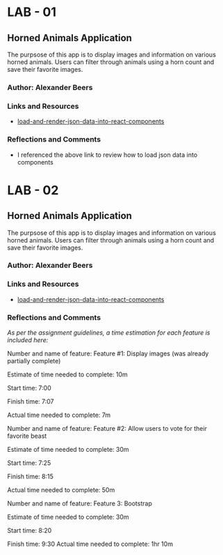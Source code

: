 # LAB - 01

## Horned Animals Application

The purpsose of this app is to display images and information on various horned animals. Users can filter through animals using a horn count and save their favorite images.

### Author: Alexander Beers

### Links and Resources
* [load-and-render-json-data-into-react-components](https://www.pluralsight.com/guides/load-and-render-json-data-into-react-components)


### Reflections and Comments
* I referenced the above link to review how to load json data into components


# LAB - 02

## Horned Animals Application

The purpsose of this app is to display images and information on various horned animals. Users can filter through animals using a horn count and save their favorite images.

### Author: Alexander Beers

### Links and Resources
* [load-and-render-json-data-into-react-components](https://www.pluralsight.com/guides/load-and-render-json-data-into-react-components)

### Reflections and Comments
_As per the assignment guidelines, a time estimation for each feature is included here:_

Number and name of feature: Feature #1: Display images (was already partially complete)

Estimate of time needed to complete: 10m

Start time: 7:00

Finish time: 7:07

Actual time needed to complete: 7m

Number and name of feature: Feature #2: Allow users to vote for their favorite beast

Estimate of time needed to complete: 30m

Start time: 7:25

Finish time: 8:15

Actual time needed to complete: 50m


Number and name of feature: Feature 3: Bootstrap

Estimate of time needed to complete: 30m

Start time: 8:20

Finish time: 9:30
Actual time needed to complete: 1hr 10m
